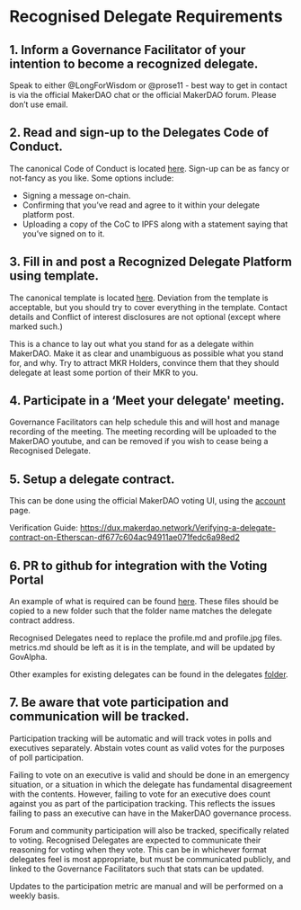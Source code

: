# Recognised Delegate Requirements

## 1. Inform a Governance Facilitator of your intention to become a recognized delegate.

Speak to either @LongForWisdom or @prose11 - best way to get in contact is via the official MakerDAO chat or the official MakerDAO forum. Please don’t use email.

## 2. Read and sign-up to the Delegates Code of Conduct.

The canonical Code of Conduct is located [here](https://forum.makerdao.com/t/recognised-delegate-code-of-conduct/9384). Sign-up can be as fancy or not-fancy as you like. Some options include:

* Signing a message on-chain.
* Confirming that you’ve read and agree to it within your delegate platform post.
* Uploading a copy of the CoC to IPFS along with a statement saying that you’ve signed on to it.

## 3. Fill in and post a Recognized Delegate Platform using template.

The canonical template is located [here](https://forum.makerdao.com/t/recognised-delegate-initial-template/8989). Deviation from the template is acceptable, but you should try to cover everything in the template. Contact details and Conflict of interest disclosures are not optional (except where marked such.)

This is a chance to lay out what you stand for as a delegate within MakerDAO. Make it as clear and unambiguous as possible what you stand for, and why. Try to attract MKR Holders, convince them that they should delegate at least some portion of their MKR to you.

## 4. Participate in a ‘Meet your delegate' meeting.

Governance Facilitators can help schedule this and will host and manage recording of the meeting. The meeting recording will be uploaded to the MakerDAO youtube, and can be removed if you wish to cease being a Recognised Delegate.

## 5. Setup a delegate contract.

This can be done using the official MakerDAO voting UI, using the [account](https://vote.makerdao.com/account?network=mainnet) page.

Verification Guide: https://dux.makerdao.network/Verifying-a-delegate-contract-on-Etherscan-df677c604ac94911ae071fedc6a98ed2

## 6.  PR to github for integration with the Voting Portal

An example of what is required can be found [here](https://github.com/makerdao/community/tree/master/governance/delegates/template). These files should be copied to a new folder such that the folder name matches the delegate contract address.

Recognised Delegates need to replace the profile.md and profile.jpg files. metrics.md should be left as it is in the template, and will be updated by GovAlpha.

Other examples for existing delegates can be found in the delegates [folder](https://github.com/makerdao/community/tree/master/governance/delegates).

## 7. Be aware that vote participation and communication will be tracked.

Participation tracking will be automatic and will track votes in polls and executives separately. Abstain votes count as valid votes for the purposes of poll participation.

Failing to vote on an executive is valid and should be done in an emergency situation, or a situation in which the delegate has fundamental disagreement with the contents. However, failing to vote for an executive does count against you as part of the participation tracking. This reflects the issues failing to pass an executive can have in the MakerDAO governance process.

Forum and community participation will also be tracked, specifically related to voting. Recognised Delegates are expected to communicate their reasoning for voting when they vote. This can be in whichever format delegates feel is most appropriate, but must be communicated publicly, and linked to the Governance Facilitators such that stats can be updated.

Updates to the participation metric are manual and will be performed on a weekly basis.